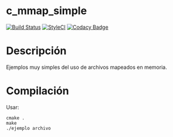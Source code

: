 # c_mmap_simple
[![Build Status](https://travis-ci.org/ojgarciab/c_mmap_simple.svg?branch=master)](https://travis-ci.org/ojgarciab/c_mmap_simple)
[![StyleCI](https://github.styleci.io/repos/121617077/shield?branch=master)](https://github.styleci.io/repos/121617077)
[![Codacy Badge](https://api.codacy.com/project/badge/Grade/0a495020b5de41baab2b1c6b46136ef1)](https://www.codacy.com/app/ojgarciab/c_mmap_simple)

# Descripción
Ejemplos muy simples del uso de archivos mapeados en memoria.

# Compilación

Usar:

    cmake .
    make
    ./ejemplo archivo
